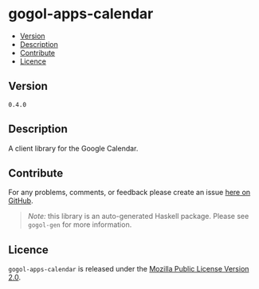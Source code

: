 # gogol-apps-calendar

* [Version](#version)
* [Description](#description)
* [Contribute](#contribute)
* [Licence](#licence)


## Version

`0.4.0`


## Description

A client library for the Google Calendar.


## Contribute

For any problems, comments, or feedback please create an issue [here on GitHub](https://github.com/brendanhay/gogol/issues).

> _Note:_ this library is an auto-generated Haskell package. Please see `gogol-gen` for more information.


## Licence

`gogol-apps-calendar` is released under the [Mozilla Public License Version 2.0](http://www.mozilla.org/MPL/).

